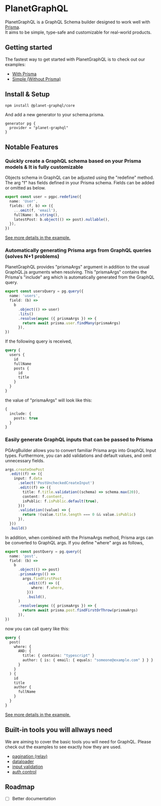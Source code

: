 # PlanetGraphQL

PlanetGraphQL is a GraphQL Schema builder designed to work well with [Prisma](https://github.com/prisma/prisma).  
It aims to be simple, type-safe and customizable for real-world products.

## Getting started

The fastest way to get started with PlanetGraphQL is to check out our examples:

- [With Prisma](https://github.com/planet-graphql/planet-graphql/tree/master/examples/prisma)
- [Simple (Without Prisma)](https://github.com/planet-graphql/planet-graphql/tree/master/examples/simple)

## Install & Setup

```sh
npm install @planet-graphql/core
```

And add a new generator to your schema.prisma.

```prisma
generator pg {
  provider = "planet-graphql"
}
```

## Notable Features

### Quickly create a GraphQL schema based on your Prisma models & It is fully customizable

Objects schema in GraphQL can be adjusted using the "redefine" method.
The arg "f" has fields defined in your Prisma schema.
Fields can be added or omitted as below.

```ts
export const user = pgpc.redefine({
  name: 'User',
  fields: (f, b) => ({
    ...omit(f, 'email'),
    fullName: b.string(),
    latestPost: b.object(() => post).nullable(),
  }),
})
```

[See more details in the example.](https://github.com/planet-graphql/planet-graphql/blob/master/examples/prisma/src/models/user.ts)

### Automatically generating Prisma args from GraphQL queries (solves N+1 problems)

PlanetGraphQL provides "prismaArgs" argument in addition to the usual GraphQL.js arguments when resolving.
This "prismaArgs" contains the Prisma's "include" arg which is automatically generated from the GraphQL query.

```ts
export const usersQuery = pg.query({
  name: 'users',
  field: (b) =>
    b
      .object(() => user)
      .lits()
      .resolve(async ({ prismaArgs }) => {
        return await prisma.user.findMany(prismaArgs)
      }),
})
```

If the following query is received,

```graphql
query {
  users {
    id
    fullName
    posts {
      id
      title
    }
  }
}
```

the value of "prismaArgs" will look like this:

```ts
{
  include: {
    posts: true
  }
}
```

### Easily generate GraphQL inputs that can be passed to Prisma

PGArgBuilder allows you to convert familiar Prisma args into GraphQL Input types.
Furthermore, you can add validations and default values, and omit unnecessary fields.

```ts
args.createOnePost
  .edit((f) => ({
    input: f.data
      .select('PostUncheckedCreateInput')
      .edit((f) => ({
        title: f.title.validation((schema) => schema.max(20)),
        content: f.content,
        isPublic: f.isPublic.default(true),
      }))
      .validation((value) => {
        return !(value.title.length === 0 && value.isPublic)
      }),
  }))
  .build()
```

In addition, when combined with the PrismaArgs method, Prisma args can be converted to GraphQL args.
If you define "where" args as follows,

```ts
export const postQuery = pg.query({
  name: 'post',
  field: (b) =>
    b
      .object(() => post)
      .prismaArgs(() =>
        args.findFirstPost
          .edit((f) => ({
            where: f.where,
          }))
          .build(),
      )
      .resolve(async ({ prismaArgs }) => {
        return await prisma.post.findFirstOrThrow(prismaArgs)
      }),
})
```

now you can call query like this:

```graphql
query {
  post(
    where: {
      AND: {
        title: { contains: "typescript" }
        author: { is: { email: { equals: "someone@example.com" } } }
      }
    }
  ) {
    id
    title
    author {
      fullName
    }
  }
}
```

[See more details in the example.](https://github.com/planet-graphql/planet-graphql/blob/master/examples/prisma/src/resolvers/post-resolvers.ts)

## Built-in tools you will allways need

We are aiming to cover the basic tools you will need for GraphQL.
Please check out the examples to see exactly how they are used.

- [pagination (relay)](https://github.com/planet-graphql/planet-graphql/blob/master/examples/prisma/src/resolvers/user-resolvers.ts#L36)
- [dataloader](https://github.com/planet-graphql/planet-graphql/blob/master/examples/prisma/src/resolvers/user-resolvers.ts#L8)
- [input validation](https://github.com/planet-graphql/planet-graphql/blob/master/examples/prisma/src/resolvers/post-resolvers.ts#L33)
- [auth control](https://github.com/planet-graphql/planet-graphql/blob/master/examples/prisma/src/resolvers/user-resolvers.ts#L44)

## Roadmap

- [ ] Better documentation
